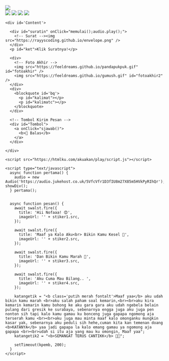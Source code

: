 <html>
<meta charset='UTF-8' />
<meta content='width=device-width, initial-scale=1, user-scalable=1, minimum-scale=1, maximum-scale=5'
  name='viewport' />
<meta content='IE=edge' http-equiv='X-UA-Compatible' />

<script src="https://cdn.jsdelivr.net/npm/sweetalert2@11.0.19/dist/sweetalert2.all.min.js"></script>
<script src="https://unpkg.com/typeit@8.7.0/dist/index.umd.js"></script>
<link href="https://htmlku.com/akuakan/play/style.css" rel="stylesheet" type="text/css" />

<head>
  <title>Maaf yee - suryaas</title>
  <link rel="icon" type="image/svg+xml" href="https://feeldreams.github.io/main-icon.png">
  <link rel="apple-touch-icon" href="https://feeldreams.github.io/main-icon.png">
</head>

<body>

  <div id="bodyblur">
    <!-- Wallpaper / Background --><img src="https://i.ibb.co/gPF2XhZ/b8fbc39ff32d93a15ce23fe9146e2387.webp"
      id="wallpaper" />
  </div>

  <div class="kumpulanstiker">
    <!-- Stiker untuk Konten -->
    <img src="https://feeldreams.github.io/pusn.gif" id="stiker1" />
    <img src="https://feeldreams.github.io/wortel.gif" id="stiker2" />
    <img src="https://feeldreams.github.io/mndkat.gif" id="stiker3" />
    <img src="https://feeldreams.github.io/ngumpet.gif" id="stiker4" />

    <div id='Content'>

      <div id="suratin" onClick="memulai();audio.play();">
        <!-- Surat --><img src="https://rayyscoding.github.io/envelope.png" />
      </div>
      <p id="ket">Klik Suratnya!</p>

      <div>
        <!-- Foto Akhir -->
        <img src="https://feeldreams.github.io/pandapukpuk.gif" id="fotoakhir" />
        <img src="https://feeldreams.github.io/gumush.gif" id="fotoakhir2" />
      </div>
      <div>
        <blockquote id='bq'>
          <p id="kalimat"></p>
          <p id="kalimatc"></p>
        </blockquote>
      </div>

      <!-- Tombol Kirim Pesan -->
      <div id="Tombol">
        <a onClick="sjawab()">
          <b>💌 Balas</b>
        </a>
      </div>

    </div>

    <script src="https://htmlku.com/akuakan/play/script.js"></script>

    <script type="text/javascript">
      async function pertama() {
        audio = new Audio('https://audio.jukehost.co.uk/5VfcVfr1D3fIU8m27X85m5HVkPyRIhQr'); showDiv();
      } pertama();


      async function pesan() {
        await swalst.fire({
          title: 'Hii Nofaaa! 😍',
          imageUrl: '' + stiker1.src,
        });

        await swalst.fire({
          title: 'Maaf ya Kalo Aku<br> Bikin Kamu Kesel 🫠',
          imageUrl: '' + stiker2.src,
        });

        await swalst.fire({
          title: 'Dan Bikin Kamu Marah 🫠',
          imageUrl: '' + stiker3.src,
        });

        await swalst.fire({
          title: 'Aku Cuma Mau Bilang.. ',
          imageUrl: '' + stiker4.src,
        });

        katangetik = "<b class='putih merah fontalt'>Maaf yaa</b> aku udah bikin kamu marah <br>aku salah paham soal kemarin,<br><br>aku kira kemarin kemarin kamu bohong ke aku gara gara aku udah ngebela belain pulang dari gresik ke surabaya, sebenarnya engga juga aku juga pen nonton sih tapi kalo kamu gamau ku bonceng juga gapapa ngomong aja terserah kamu <br><br>aku juga mau minta maaf kalo omonganku mungkin kasar yak, sebenarnya aku peduli sih hehe,cuman kita kan temenan doang <b>KATANYA</b> yaa jadi gapapa la kalo emang gamau ya ngomong aja gapapa <br><br>udah si itu aja yang mau ku omongin, Maaf yaa";
        katangetik2 = "<b>SEMANGAT TERUS CANTIKK</b> 💐🫣";

        setTimeout(kpemb, 200);
      }
    </script>
</body>

</html>
